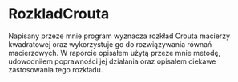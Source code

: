 # RozkladCrouta
Napisany przeze mnie program wyznacza rozkład Crouta macierzy kwadratowej oraz wykorzystuje go do rozwiązywania równań macierzowych. W raporcie opisałem użytą przeze mnie metodę, udowodniłem poprawności jej działania oraz opisałem ciekawe zastosowania tego rozkładu.
